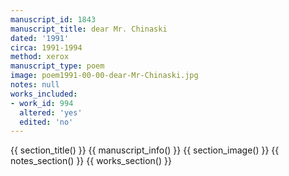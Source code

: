 ```yaml
---
manuscript_id: 1843
manuscript_title: dear Mr. Chinaski
dated: '1991'
circa: 1991-1994
method: xerox
manuscript_type: poem
image: poem1991-00-00-dear-Mr-Chinaski.jpg
notes: null
works_included:
- work_id: 994
  altered: 'yes'
  edited: 'no'
---
```


{{ section_title() }}
{{ manuscript_info() }}
{{ section_image() }}
{{ notes_section() }}
{{ works_section() }}
